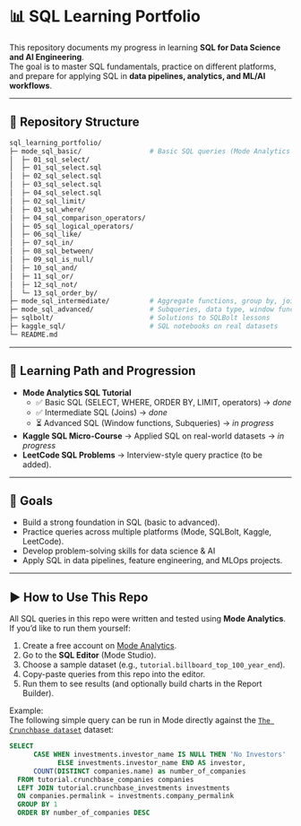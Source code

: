 # 📊 SQL Learning Portfolio

This repository documents my progress in learning **SQL for Data Science and AI Engineering**.  
The goal is to master SQL fundamentals, practice on different platforms, and prepare for applying SQL in **data pipelines, analytics, and ML/AI workflows**.

---

## 📂 Repository Structure
```bash
sql_learning_portfolio/
├─ mode_sql_basic/                 # Basic SQL queries (Mode Analytics tutorial)
│  ├─ 01_sql_select/
│  ├─ 01_sql_select.sql
│  ├─ 02_sql_select.sql
│  ├─ 03_sql_select.sql
│  ├─ 04_sql_select.sql
│  ├─ 02_sql_limit/
│  ├─ 03_sql_where/
│  ├─ 04_sql_comparison_operators/
│  ├─ 05_sql_logical_operators/
│  ├─ 06_sql_like/
│  ├─ 07_sql_in/
│  ├─ 08_sql_between/
│  ├─ 09_sql_is_null/
│  ├─ 10_sql_and/
│  ├─ 11_sql_or/
│  ├─ 12_sql_not/
│  └─ 13_sql_order_by/
├─ mode_sql_intermediate/          # Aggregate functions, group by, joins
├─ mode_sql_advanced/              # Subqueries, data type, window functions
├─ sqlbolt/                        # Solutions to SQLBolt lessons
├─ kaggle_sql/                     # SQL notebooks on real datasets
└─ README.md
```

---

## 🚀 Learning Path and Progression

- **Mode Analytics SQL Tutorial**
  - ✅ Basic SQL (SELECT, WHERE, ORDER BY, LIMIT, operators) → *done*
  - ✅ Intermediate SQL (Joins) → *done*
  - ⏳ Advanced SQL (Window functions, Subqueries) → *in progress*
- **Kaggle SQL Micro-Course** → Applied SQL on real-world datasets → *in progress* 
- **LeetCode SQL Problems** → Interview-style query practice (to be added).  

---

## 🎯 Goals

- Build a strong foundation in SQL (basic to advanced).
- Practice queries across multiple platforms (Mode, SQLBolt, Kaggle, LeetCode).
- Develop problem-solving skills for data science & AI 
- Apply SQL in data pipelines, feature engineering, and MLOps projects.

---

## ▶️ How to Use This Repo

All SQL queries in this repo were written and tested using **Mode Analytics**.  
If you’d like to run them yourself:

1. Create a free account on [Mode Analytics](https://mode.com/).
2. Go to the **SQL Editor** (Mode Studio).
3. Choose a sample dataset (e.g., `tutorial.billboard_top_100_year_end`).
4. Copy-paste queries from this repo into the editor.
5. Run them to see results (and optionally build charts in the Report Builder).

Example:  
The following simple query can be run in Mode directly against the [`The Crunchbase dataset`](https://mode.com/sql-tutorial/sql-outer-joins#the-crunchbase-dataset) dataset:

```sql
SELECT 
      CASE WHEN investments.investor_name IS NULL THEN 'No Investors'
            ELSE investments.investor_name END AS investor,
      COUNT(DISTINCT companies.name) as number_of_companies
  FROM tutorial.crunchbase_companies companies
  LEFT JOIN tutorial.crunchbase_investments investments
  ON companies.permalink = investments.company_permalink
  GROUP BY 1
  ORDER BY number_of_companies DESC



